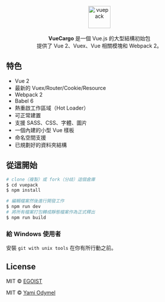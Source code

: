 <p align="center">
  <img src="https://cloud.githubusercontent.com/assets/7308718/20474437/785fdb08-b001-11e6-9e04-9bc4ea5d5a55.png" alt="vuepack" width="60">
  <br><br><strong>VueCargo</strong> 是一個 Vue.js 的大型結構初始包 <br>提供了 Vue 2、Vuex、Vue 相關模塊和 Webpack 2。
</p>

## 特色

- Vue 2
- 最新的 Vuex/Router/Cookie/Resource
- Webpack 2
- Babel 6
- 熱重啟工作區域（Hot Loader）
- 可正常建置
- 支援 SASS、CSS、字體、圖片
- 一個內建的小型 Vue 樣板
- 命名空間支援
- 已規劃好的資料夾結構

## 從這開始

```bash
# clone（複製）或 fork（分歧）這個倉庫
$ cd vuepack
$ npm install

# 編輯檔案然後進行開發工作
$ npm run dev
# 將所有檔案打包轉成靜態檔案作為正式釋出
$ npm run build
```

### 給 Windows 使用者

安裝 `git with unix tools` 在你有所行動之前。

## License

MIT &copy; [EGOIST](https://github.com/egoist)

MIT &copy; [Yami Odymel](https://github.com/YamiOdymel)
